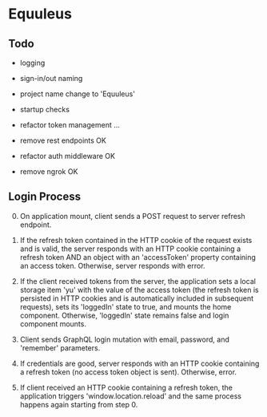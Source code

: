 # Equuleus

## Todo

- logging
- sign-in/out naming
- project name change to 'Equuleus'
- startup checks
- refactor token management ...

- remove rest endpoints OK
- refactor auth middleware OK
- remove ngrok OK

## Login Process

0. On application mount, client sends a POST request to server refresh endpoint.

1. If the refresh token contained in the HTTP cookie of the request exists and
is valid, the server responds with an HTTP cookie containing a refresh token AND
an object with an 'accessToken' property containing an access token.  Otherwise,
server responds with error.

2. If the client received tokens from the server, the application sets a local
storage item 'yu' with the value of the access token (the refresh token is
persisted in HTTP cookies and is automatically included in subsequent requests),
sets its 'loggedIn' state to true, and mounts the home component.  Otherwise,
'loggedIn' state remains false and login component mounts.

3. Client sends GraphQL login mutation with email, password, and 'remember'
parameters.

4. If credentials are good, server responds with an HTTP cookie containing a
refresh token (no access token object is sent). Otherwise, error.

5. If client received an HTTP cookie containing a refresh token, the application
triggers 'window.location.reload' and the same process happens again starting
from step 0.
